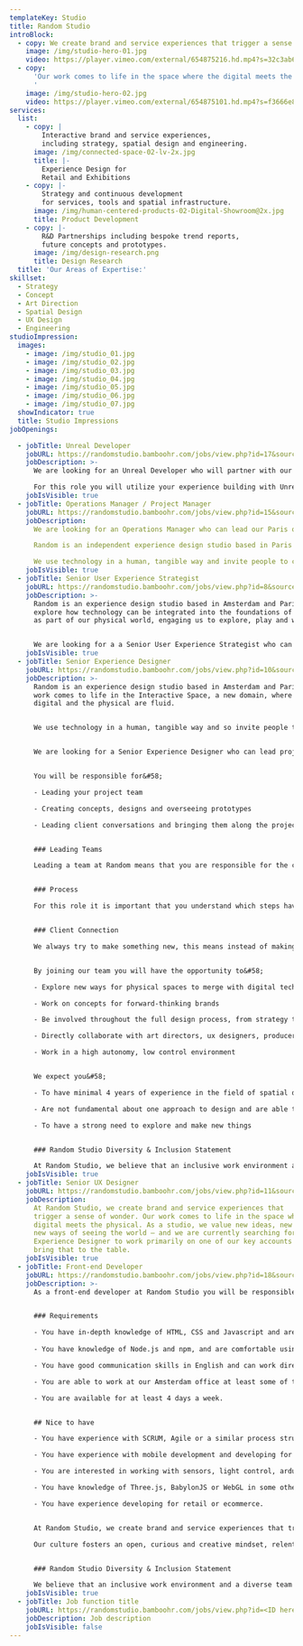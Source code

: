 ```yaml
---
templateKey: Studio
title: Random Studio
introBlock:
  - copy: We create brand and service experiences that trigger a sense of wonder.
    image: /img/studio-hero-01.jpg
    video: https://player.vimeo.com/external/654875216.hd.mp4?s=32c3ab6143557993e96fe0baabfa5b403a8437b1&profile_id=175
  - copy:
      'Our work comes to life in the space where the digital meets the physical.
      '
    image: /img/studio-hero-02.jpg
    video: https://player.vimeo.com/external/654875101.hd.mp4?s=f3666e8b0b2c9ac99c4020a61d75cd4947faeee5&profile_id=175
services:
  list:
    - copy: |
        Interactive brand and service experiences,
        including strategy, spatial design and engineering.
      image: /img/connected-space-02-lv-2x.jpg
      title: |-
        Experience Design for
        Retail and Exhibitions
    - copy: |-
        Strategy and continuous development
        for services, tools and spatial infrastructure.
      image: /img/human-centered-products-02-Digital-Showroom@2x.jpg
      title: Product Development
    - copy: |-
        R&D Partnerships including bespoke trend reports,
        future concepts and prototypes.
      image: /img/design-research.png
      title: Design Research
  title: 'Our Areas of Expertise:'
skillset:
  - Strategy
  - Concept
  - Art Direction
  - Spatial Design
  - UX Design
  - Engineering
studioImpression:
  images:
    - image: /img/studio_01.jpg
    - image: /img/studio_02.jpg
    - image: /img/studio_03.jpg
    - image: /img/studio_04.jpg
    - image: /img/studio_05.jpg
    - image: /img/studio_06.jpg
    - image: /img/studio_07.jpg
  showIndicator: true
  title: Studio Impressions
jobOpenings:

  - jobTitle: Unreal Developer
    jobURL: https://randomstudio.bamboohr.com/jobs/view.php?id=17&source=aWQ9Nw%3D%3D
    jobDescription: >-
      We are looking for an Unreal Developer who will partner with our team to create digital twins of our physical spaces.

      For this role you will utilize your experience building with Unreal to create Blueprint interactions and develop larger realtime experiences. You'll work alongside a team of Unreal artists and within a Realtime pipeline to build and package files correctly for various scenarios. 
    jobIsVisible: true
  - jobTitle: Operations Manager / Project Manager
    jobURL: https://randomstudio.bamboohr.com/jobs/view.php?id=15&source=aWQ9Nw%3D%3D
    jobDescription:
      We are looking for an Operations Manager who can lead our Paris operations.

      Random is an independent experience design studio based in Paris and Amsterdam. Our work comes to life where the digital and the physical are fluid.

      We use technology in a human, tangible way and invite people to connect to both each other and the space they are in.
    jobIsVisible: true
  - jobTitle: Senior User Experience Strategist
    jobURL: https://randomstudio.bamboohr.com/jobs/view.php?id=8&source=aWQ9Nw%3D%3D
    jobDescription: >-
      Random is an experience design studio based in Amsterdam and Paris. We
      explore how technology can be integrated into the foundations of a space;
      as part of our physical world, engaging us to explore, play and wonder.


      We are looking for a a Senior User Experience Strategist who can lead the proposal process and concept development phase for innovation programs and long-term projects.
    jobIsVisible: true
  - jobTitle: Senior Experience Designer
    jobURL: https://randomstudio.bamboohr.com/jobs/view.php?id=10&source=aWQ9Nw%3D%3D
    jobDescription: >-
      Random is an experience design studio based in Amsterdam and Paris. Our
      work comes to life in the Interactive Space, a new domain, where the
      digital and the physical are fluid.


      We use technology in a human, tangible way and so invite people to connect to each other and the space they are in.


      We are looking for a Senior Experience Designer who can lead projects from start to end.


      You will be responsible for&#58;

      - Leading your project team

      - Creating concepts, designs and overseeing prototypes

      - Leading client conversations and bringing them along the project process


      ### Leading Teams

      Leading a team at Random means that you are responsible for the creative part of the project from A-Z. However, it does not mean that you are a hierarchical boss. Our team consists of different people from all kinds of disciplines, characters and strengths. You will shape and be part of the team and nurture a strong creative dynamic.


      ### Process

      For this role it is important that you understand which steps have to be taken to complete a project from strategic briefing to a fully delivered end result. You will work as a project lead and facilitate a team through research, ideation, art direction, prototypes and presentations. Furthermore, you will be responsible for instructing vendors (in collaboration with our producers) and delegating tasks to the project team.


      ### Client Connection

      We always try to make something new, this means instead of making something predefined, we will enter a creative process with our team and the client. It is important that you feel comfortable managing the creative energy between the client and us.


      By joining our team you will have the opportunity to&#58;

      - Explore new ways for physical spaces to merge with digital technologies to create elevated experiences and services

      - Work on concepts for forward-thinking brands

      - Be involved throughout the full design process, from strategy to prototype to production

      - Directly collaborate with art directors, ux designers, producers and technologists, external and internal. We don’t have a set signature and so enjoy working with many different people also outside of our own studio.

      - Work in a high autonomy, low control environment


      We expect you&#58;

      - To have minimal 4 years of experience in the field of spatial design, architecture, brand communication or interactive technologies

      - Are not fundamental about one approach to design and are able to synthesise various modes of thinking

      - To have a strong need to explore and make new things


      ### Random Studio Diversity & Inclusion Statement

      At Random Studio, we believe that an inclusive work environment and a diverse team are key to creating fresh and inspiring work. We’re looking for candidates who enrich our culture and challenge the status quo. We encourage everyone to bring their whole selves to work, and we strive to provide all candidates with an unbiased and accessible recruitment process. If you require assistance due to a disability when applying please let us know in your application so we can accommodate your needs.
    jobIsVisible: true
  - jobTitle: Senior UX Designer
    jobURL: https://randomstudio.bamboohr.com/jobs/view.php?id=11&source=aWQ9Nw%3D%3D
    jobDescription:
      At Random Studio, we create brand and service experiences that
      trigger a sense of wonder. Our work comes to life in the space where the
      digital meets the physical. As a studio, we value new ideas, new insight,
      new ways of seeing the world — and we are currently searching for a User
      Experience Designer to work primarily on one of our key accounts who can
      bring that to the table.
    jobIsVisible: true
  - jobTitle: Front-end Developer
    jobURL: https://randomstudio.bamboohr.com/jobs/view.php?id=18&source=aWQ9Nw%3D%3D
    jobDescription: >-
      As a front-end developer at Random Studio you will be responsible for developing applications and interactive experiences for web-based devices and physical installations. You will work in a team of creative developers, designers, testers and project managers to expand a platform of highly contextual touch-screen applications used in stores. Our default tech stack is based on web technologies like React but we embrace experimentation and pragmatism in using new frameworks and tools wherever they make sense. 


      ### Requirements

      - You have in-depth knowledge of HTML, CSS and Javascript and are skilled in React or a similar component-based front-end library.
      
      - You have knowledge of Node.js and npm, and are comfortable using a command line to run scripts and GIT.

      - You have good communication skills in English and can work directly with designers, other developers, and clients in a clear and professional way.

      - You are able to work at our Amsterdam office at least some of the time.

      - You are available for at least 4 days a week.


      ## Nice to have

      - You have experience with SCRUM, Agile or a similar process structure.

      - You have experience with mobile development and developing for touch screens.

      - You are interested in working with sensors, light control, arduino or other physical hardware.

      - You have knowledge of Three.js, BabylonJS or WebGL in some other way.

      - You have experience developing for retail or ecommerce.


      At Random Studio, we create brand and service experiences that trigger a sense of wonder. Our work comes to life in the space where the digital meets the physical. As a studio, we value new ideas, new insight, new ways of seeing the world. Our studio is high freedom and low control, so we value those with an experimental and independent spirit. We are looking for someone who feels comfortable working in a dynamic and ever-changing environment.

      Our culture fosters an open, curious and creative mindset, relentlessly looking for the new. We encourage autonomy and authenticity to help you shape your own role. We are not bound to a studio signature. The people are the studio. We offer a humane studio that includes daily chef prepared vegetarian lunches, as well as an open space filled with light and plants. We empower and enable the team by providing hardware and software of your choice, and have a commitment to employee growth/development with education/conference budgets, scheduled speakers, and regular social events.


      ### Random Studio Diversity & Inclusion Statement

      We believe that an inclusive work environment and a diverse team are key to creating fresh and inspiring work. We’re looking for candidates who enrich our culture and challenge the status quo. We encourage everyone to bring their whole selves to work, and we strive to provide all candidates with an unbiased and accessible recruitment process. If you require any help due to a disability when applying please let us know in your application so we can accommodate.
    jobIsVisible: true
  - jobTitle: Job function title
    jobURL: https://randomstudio.bamboohr.com/jobs/view.php?id=<ID here>
    jobDescription: Job description
    jobIsVisible: false
---
```

